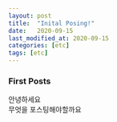 ```yaml
---
layout: post
title:  "Inital Posing!"
date:   2020-09-15
last_modified_at: 2020-09-15
categories: [etc]
tags: [etc]
---
```



### First Posts

안녕하세요   
무엇을 포스팅해야할까요   




